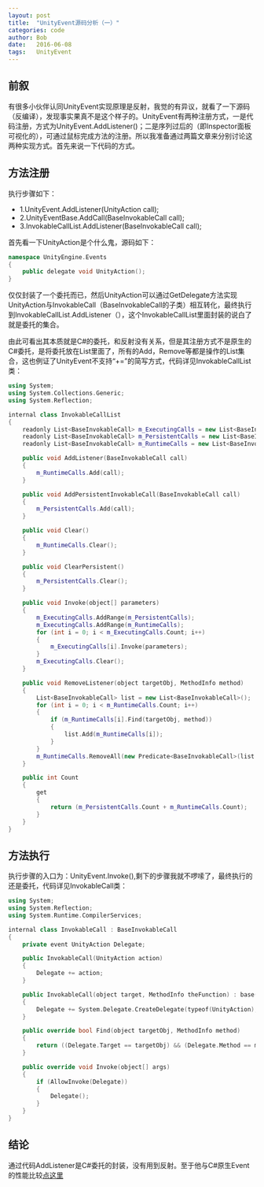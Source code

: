 ```yaml
---
layout: post
title:  "UnityEvent源码分析（一）"
categories: code
author: Bob
date:   2016-06-08
tags:	UnityEvent
---
```


## 前叙
有很多小伙伴认同UnityEvent实现原理是反射，我觉的有异议，就看了一下源码（反编译），发现事实果真不是这个样子的。UnityEvent有两种注册方式，一是代码注册，方式为UnityEvent.AddListener()；二是序列过后的（即Inspector面板可视化的），可通过鼠标完成方法的注册。所以我准备通过两篇文章来分别讨论这两种实现方式。首先来说一下代码的方式。

## 方法注册
执行步骤如下：

* 1.UnityEvent.AddListener(UnityAction call);
* 2.UnityEventBase.AddCall(BaseInvokableCall call);
* 3.InvokableCallList.AddListener(BaseInvokableCall call);

首先看一下UnityAction是个什么鬼，源码如下：

```cpp
namespace UnityEngine.Events
{
    public delegate void UnityAction();
}
```

仅仅封装了一个委托而已，然后UnityAction可以通过GetDelegate方法实现UnityAction与InvokableCall（BaseInvokableCall的子类）相互转化，最终执行到InvokableCallList.AddListener（），这个InvokableCallList里面封装的说白了就是委托的集合。

由此可看出其本质就是C#的委托，和反射没有关系，但是其注册方式不是原生的C#委托，是将委托放在List里面了，所有的Add，Remove等都是操作的List集合，这也例证了UnityEvent不支持“+=”的简写方式，代码详见InvokableCallList类：
```cpp
using System;
using System.Collections.Generic;
using System.Reflection;

internal class InvokableCallList
{
    readonly List<BaseInvokableCall> m_ExecutingCalls = new List<BaseInvokableCall>();
    readonly List<BaseInvokableCall> m_PersistentCalls = new List<BaseInvokableCall>();
    readonly List<BaseInvokableCall> m_RuntimeCalls = new List<BaseInvokableCall>();

    public void AddListener(BaseInvokableCall call)
    {
        m_RuntimeCalls.Add(call);
    }

    public void AddPersistentInvokableCall(BaseInvokableCall call)
    {
        m_PersistentCalls.Add(call);
    }

    public void Clear()
    {
        m_RuntimeCalls.Clear();
    }

    public void ClearPersistent()
    {
        m_PersistentCalls.Clear();
    }

    public void Invoke(object[] parameters)
    {
        m_ExecutingCalls.AddRange(m_PersistentCalls);
        m_ExecutingCalls.AddRange(m_RuntimeCalls);
        for (int i = 0; i < m_ExecutingCalls.Count; i++)
        {
            m_ExecutingCalls[i].Invoke(parameters);
        }
        m_ExecutingCalls.Clear();
    }

    public void RemoveListener(object targetObj, MethodInfo method)
    {
        List<BaseInvokableCall> list = new List<BaseInvokableCall>();
        for (int i = 0; i < m_RuntimeCalls.Count; i++)
        {
            if (m_RuntimeCalls[i].Find(targetObj, method))
            {
                list.Add(m_RuntimeCalls[i]);
            }
        }
        m_RuntimeCalls.RemoveAll(new Predicate<BaseInvokableCall>(list.Contains));
    }

    public int Count
    {
        get
        {
            return (m_PersistentCalls.Count + m_RuntimeCalls.Count);
        }
    }
}
```

## 方法执行
执行步骤的入口为：UnityEvent.Invoke(),剩下的步骤我就不啰嗦了，最终执行的还是委托，代码详见InvokableCall类：

```cpp
using System;
using System.Reflection;
using System.Runtime.CompilerServices;

internal class InvokableCall : BaseInvokableCall
{
    private event UnityAction Delegate;

    public InvokableCall(UnityAction action)
    {
        Delegate += action;
    }

    public InvokableCall(object target, MethodInfo theFunction) : base(target, theFunction)
    {
        Delegate += System.Delegate.CreateDelegate(typeof(UnityAction), target, theFunction) as UnityAction;
    }

    public override bool Find(object targetObj, MethodInfo method)
    {
        return ((Delegate.Target == targetObj) && (Delegate.Method == method));
    }

    public override void Invoke(object[] args)
    {
        if (AllowInvoke(Delegate))
        {
            Delegate();
        }
    }
}
```

## 结论
通过代码AddListener是C#委托的封装，没有用到反射。至于他与C#原生Event的性能比较[点这里](http://mp.weixin.qq.com/s?__biz=MjM5NjE1MTkwMg==&mid=2651037162&idx=1&sn=2a3ccb3ba813521f04034438e512ad34&scene=1&srcid=0525taR6jPSURJYWxp5KRwDw#wechat_redirect)
